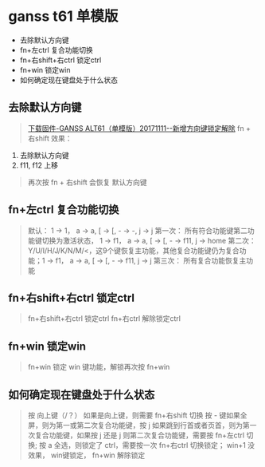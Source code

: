 # ganss t61 单模版

<!-- MarkdownTOC -->

- 去除默认方向键
- fn+左ctrl 复合功能切换
- fn+右shift+右ctrl 锁定ctrl
- fn+win 锁定win
- 如何确定现在键盘处于什么状态

<!-- /MarkdownTOC -->

## 去除默认方向键
> [下载固件-GANSS ALT61（单模版）20171111--新增方向键锁定解除](http://www.ganss.cn/index.php?catid=15)
> fn + 右shift
> 效果： 
1. 去除默认方向键
2. f11, f12 上移
> 再次按 fn + 右shift 会恢复 默认方向键

## fn+左ctrl 复合功能切换
> 默认： 1 -> 1， a -> a, [ -> [, - -> -, j -> j
> 第一次： 所有符合功能键第二功能键切换为激活状态， 1 -> f1， a -> a, [ -> [, - -> f11, j -> home
> 第二次： Y/U/I/H/J/K/N/M/<，这9个键恢复主功能，其他复合功能键仍为复合功能；1 -> f1， a -> a, [ -> [, - -> f11, j -> j
> 第三次： 所有复合功能恢复主功能

## fn+右shift+右ctrl 锁定ctrl
> fn+右shift+右ctrl 锁定ctrl
> fn+右ctrl 解除锁定ctrl

## fn+win 锁定win
> fn+win 锁定 win 键功能，解锁再次按 fn+win

## 如何确定现在键盘处于什么状态
> 按 向上键（/？） 如果是向上键，则需要 fn+右shift 切换
> 按 - 键如果全屏，则为第一或第二次复合功能键，按 j 如果跳到行首或者页首，则为第一次复合功能键，如果按 j 还是 j 则第二次复合功能键，需要按 fn+左ctrl 切换;
> 按 a 全选，则锁定了 ctrl，需要按一次 fn+右ctrl 切换锁定；
> win+1 没效果， win键锁定， fn+win 解除锁定
